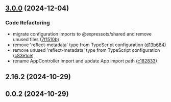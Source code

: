 

## [3.0.0](https://github.com/expressots/templates/compare/3.0.0-beta.1...3.0.0) (2024-12-04)


### Code Refactoring

* migrate configuration imports to @expressots/shared and remove unused files ([7f1510b](https://github.com/expressots/templates/commit/7f1510bd546e177c31e5839000f6cbd460ac614d))
* remove 'reflect-metadata' type from TypeScript configuration ([d13b684](https://github.com/expressots/templates/commit/d13b684404c49781d89cfe5e4649bbe34494427b))
* remove unused 'reflect-metadata' type from TypeScript configuration ([c83e1ce](https://github.com/expressots/templates/commit/c83e1ced03343bafb307888bc97bf0586f9207f3))
* rename AppController import and update App import path ([c182833](https://github.com/expressots/templates/commit/c18283378842eb1c0bf6aef5cf76a732796d3e7b))

## 2.16.2 (2024-10-29)

## 0.0.2 (2024-10-29)
